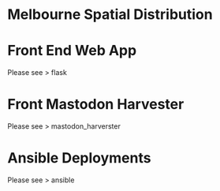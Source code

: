 # Melbourne Spatial Distribution

# Front End Web App

Please see > flask 

# Front Mastodon Harvester

Please see > mastodon_harverster 

# Ansible Deployments

Please see > ansible
